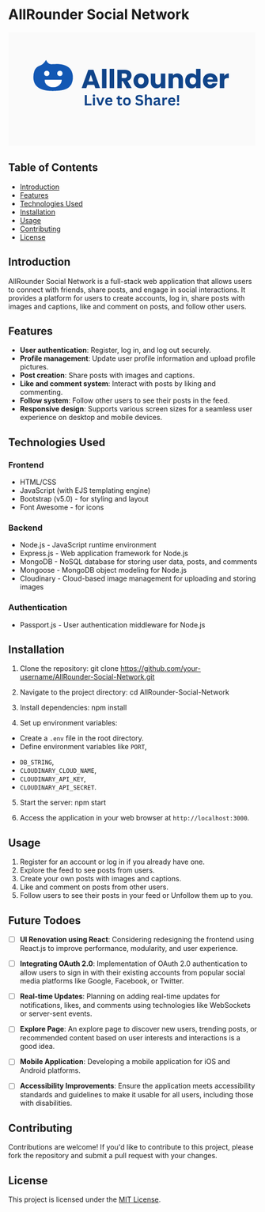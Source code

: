 # AllRounder Social Network

![AllRounder Social Network Logo](public/imgs/AllRounder-smaller.png)

## Table of Contents

- [Introduction](#introduction)
- [Features](#features)
- [Technologies Used](#technologies-used)
- [Installation](#installation)
- [Usage](#usage)
- [Contributing](#contributing)
- [License](#license)

## Introduction

AllRounder Social Network is a full-stack web application that allows users to connect with friends, share posts, and engage in social interactions. It provides a platform for users to create accounts, log in, share posts with images and captions, like and comment on posts, and follow other users.

## Features

- **User authentication**: Register, log in, and log out securely.
- **Profile management**: Update user profile information and upload profile pictures.
- **Post creation**: Share posts with images and captions.
- **Like and comment system**: Interact with posts by liking and commenting.
- **Follow system**: Follow other users to see their posts in the feed.
- **Responsive design**: Supports various screen sizes for a seamless user experience on desktop and mobile devices.

## Technologies Used

### Frontend
- HTML/CSS
- JavaScript (with EJS templating engine)
- Bootstrap (v5.0) - for styling and layout
- Font Awesome - for icons

### Backend
- Node.js - JavaScript runtime environment
- Express.js - Web application framework for Node.js
- MongoDB - NoSQL database for storing user data, posts, and comments
- Mongoose - MongoDB object modeling for Node.js
- Cloudinary - Cloud-based image management for uploading and storing images

### Authentication
- Passport.js - User authentication middleware for Node.js

## Installation

1. Clone the repository:
git clone https://github.com/your-username/AllRounder-Social-Network.git

2. Navigate to the project directory:
cd AllRounder-Social-Network

3. Install dependencies:
npm install

4. Set up environment variables:
- Create a `.env` file in the root directory.
- Define environment variables like `PORT`, 
* `DB_STRING`,
* `CLOUDINARY_CLOUD_NAME`, 
* `CLOUDINARY_API_KEY`,
* `CLOUDINARY_API_SECRET`.

5. Start the server:
npm start

6. Access the application in your web browser at `http://localhost:3000`.

## Usage

1. Register for an account or log in if you already have one.
2. Explore the feed to see posts from users.
3. Create your own posts with images and captions.
4. Like and comment on posts from other users.
5. Follow  users to see their posts in your feed or Unfollow them up to you.

## Future Todoes

- [ ] **UI Renovation using React**: Considering redesigning the frontend using React.js to improve performance, modularity, and user experience.
  
- [ ] **Integrating OAuth 2.0**: Implementation of OAuth 2.0 authentication to allow users to sign in with their existing accounts from popular social media platforms like Google, Facebook, or Twitter.

- [ ] **Real-time Updates**: Planning on adding real-time updates for notifications, likes, and comments using technologies like WebSockets or server-sent events.

- [ ] **Explore Page**: An explore page to discover new users, trending posts, or recommended content based on user interests and interactions is a good idea.

- [ ] **Mobile Application**: Developing a mobile application for iOS and Android platforms.

- [ ] **Accessibility Improvements**: Ensure the application meets accessibility standards and guidelines to make it usable for all users, including those with disabilities.


## Contributing

Contributions are welcome! If you'd like to contribute to this project, please fork the repository and submit a pull request with your changes.

## License

This project is licensed under the [MIT License](LICENSE).